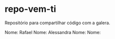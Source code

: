 # repo-vem-ti
Repositório para compartilhar código com a galera. 


Nome: Rafael
Nome: Alessandra 
Nome:
Nome:
